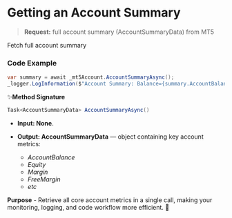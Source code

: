 # Getting an Account Summary

>**Request:** full account summary (AccountSummaryData) from MT5

Fetch full account summary

### Code Example

```csharp
var summary = await _mt5Account.AccountSummaryAsync();
_logger.LogInformation($"Account Summary: Balance={summary.AccountBalance}");
```

✨**Method Signature**
 ```csharp
 Task<AccountSummaryData> AccountSummaryAsync()
```

* **Input: None**.

* **Output: AccountSummaryData** — object containing key account metrics:
   * _AccountBalance_
   *  _Equity_
   * _Margin_
   * _FreeMargin_
   * _etc_

 **Purpose** - Retrieve all core account metrics in a single call, making your monitoring, logging, and code workflow more efficient. 🚀
